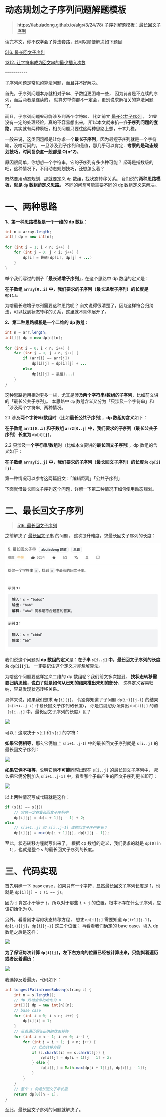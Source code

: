 

动态规划之子序列问题解题模板
======
> https://labuladong.github.io/algo/3/24/78/
> [子序列解题模板：最长回文子序列](https://mp.weixin.qq.com/s/-8RruCDEfcRt6Rpw89GC-A)


读完本文，你不仅学会了算法套路，还可以顺便解决如下题目：

[516. 最长回文子序列](https://leetcode.cn/problems/longest-palindromic-subsequence)

[1312. 让字符串成为回文串的最少插入次数](https://leetcode.cn/problems/minimum-insertion-steps-to-make-a-string-palindrome)

**-----------**

子序列问题是常见的算法问题，而且并不好解决。

首先，子序列问题本身就相对子串、子数组更困难一些，
因为前者是不连续的序列，而后两者是连续的，
就算穷举你都不一定会，更别说求解相关的算法问题了。

而且，子序列问题很可能涉及到两个字符串，
比如前文 [最长公共子序列](https://labuladong.github.io/algo/3/24/77/) ，
如果没有一定的处理经验，真的不容易想出来。
所以本文就来扒一扒**子序列问题的套路**，其实就有两种模板，相关问题只要往这两种思路上想，十拿九稳。

一般来说，这类问题都是让你求一个**最长子序列**，因为最短子序列就是一个字符嘛，没啥可问的。
一旦涉及到子序列和最值，那几乎可以肯定，**考察的是动态规划技巧，时间复杂度一般都是 O(n^2)**。

原因很简单，你想想一个字符串，它的子序列有多少种可能？
起码是指数级的吧，这种情况下，不用动态规划技巧，还想怎么着？

既然要用动态规划，那就要定义 `dp` 数组，找状态转移关系。
我们说的**两种思路模板，就是 `dp` 数组的定义思路。**
不同的问题可能需要不同的 dp 数组定义来解决。


# 一、两种思路

**1、第一种思路模板是一个一维的 dp 数组**：

```java
int n = array.length;
int[] dp = new int[n];

for (int i = 1; i < n; i++) {
    for (int j = 0; j < i; j++) {
        dp[i] = 最值(dp[i], dp[j] + ...)
    }
}
```

举个我们写过的例子「**最长递增子序列**」，在这个思路中 dp 数组的定义是：

**在子数组 `array[0..i]` 中，我们要求的子序列（最长递增子序列）的长度是 `dp[i]`**。

为啥最长递增子序列需要这种思路呢？
前文说得很清楚了，因为这样符合归纳法，可以找到状态转移的关系，这里就不具体展开了。

**2、第二种思路模板是一个二维的 dp 数组**：

```java
int n = arr.length;
int[][] dp = new dp[n][n];

for (int i = 0; i < n; i++) {
    for (int j = 0; j < n; j++) {
        if (arr[i] == arr[j]) 
            dp[i][j] = dp[i][j] + ...
        else
            dp[i][j] = 最值(...)
    }
}
```

这种思路运用相对更多一些，尤其是涉及**两个字符串/数组的子序列**，比如前文讲的「最长公共子序列」。
本思路中 `dp` 数组含义又分为「只涉及一个字符串」和「涉及两个字符串」两种情况。

2.1 涉及**两个字符串/数组**时（比如**最长公共子序列**），**dp 数组的含义**如下：

**在子数组 `arr1[0..i]` 和子数组 `arr2[0..j]` 中，我们要求的子序列（最长公共子序列）长度为 `dp[i][j]`**。

2.2 只涉及**一个字符串/数组**时（比如本文要讲的**最长回文子序列**），dp 数组的含义如下：

**在子数组 `array[i..j]` 中，我们要求的子序列（最长回文子序列）的长度为 `dp[i][j]`**。

第一种情况可以参考这两篇旧文：「编辑距离」「公共子序列」

下面就借最长回文子序列这个问题，详解一下第二种情况下如何使用动态规划。


# 二、最长回文子序列
> [516. 最长回文子序列](https://leetcode.cn/problems/longest-palindromic-subsequence/)

之前解决了 [最长回文子串](https://leetcode.cn/problems/longest-palindromic-substring/) 的问题，
这次提升难度，求最长回文子序列的长度：

![](../../pictures/最长回文子序列/title.jpg)

我们说这个问题对 **dp 数组的定义**是：**在子串 `s[i..j]` 中，最长回文子序列的长度为 `dp[i][j]`**。
一定要记住这个定义才能理解算法。

为啥这个问题要这样定义二维的 dp 数组呢？我们前文多次提到，
**找状态转移需要归纳思维，说白了就是如何从已知的结果推出未知的部分**，
这样定义容易归纳，容易发现状态转移关系。

具体来说，如果我们想求 `dp[i][j]`，
假设你知道了子问题 `dp[i+1][j-1]` 的结果（`s[i+1..j-1]` 中最长回文子序列的长度），
你是否能想办法算出 `dp[i][j]` 的值（`s[i..j]` 中，最长回文子序列的长度）呢？

![](../../pictures/最长回文子序列/1.jpg)

可以！这取决于 `s[i]` 和 `s[j]` 的字符：

**如果它俩相等**，那么它俩加上 `s[i+1..j-1]` 中的最长回文子序列就是 `s[i..j]` 的最长回文子序列：

![](../../pictures/最长回文子序列/2.jpg)

**如果它俩不相等**，说明它俩**不可能同时**出现在 `s[i..j]` 的最长回文子序列中，
那么把它俩**分别**加入 `s[i+1..j-1]` 中，看看哪个子串产生的回文子序列更长即可：

![](../../pictures/最长回文子序列/3.jpg)

以上两种情况写成代码就是这样：

```java
if (s[i] == s[j])
    // 它俩一定在最长回文子序列中
    dp[i][j] = dp[i + 1][j - 1] + 2;
else
    // s[i+1..j] 和 s[i..j-1] 谁的回文子序列更长？
    dp[i][j] = max(dp[i + 1][j], dp[i][j - 1]);
```

至此，状态转移方程就写出来了，
根据 dp 数组的定义，我们要求的就是 `dp[0][n - 1]`，也就是整个 `s` 的最长回文子序列的长度。

# 三、代码实现

首先明确一下 base case，如果只有一个字符，显然最长回文子序列长度是 1，也就是 `dp[i][j] = 1 (i == j)`。

因为 `i` 肯定小于等于 `j`，所以对于那些 `i > j` 的位置，根本不存在什么子序列，应该初始化为 0。

另外，看看刚才写的状态转移方程，
想求 `dp[i][j]` 需要知道 `dp[i+1][j-1]`，`dp[i+1][j]`，`dp[i][j-1]` 这三个位置；
再看看我们确定的 base case，填入 dp 数组之后是这样：

![](../../pictures/最长回文子序列/4.jpg)

**为了保证每次计算 `dp[i][j]`，左下右方向的位置已经被计算出来，只能斜着遍历或者反着遍历**：

![](../../pictures/最长回文子序列/5.jpg)

我选择反着遍历，代码如下：

```java
int longestPalindromeSubseq(string s) {
    int n = s.length();
    // dp 数组全部初始化为 0
    int[][] dp = new int[n][n];
    // base case
    for (int i = 0; i < n; i++) {
        dp[i][i] = 1;
    }
    // 反着遍历保证正确的状态转移
    for (int i = n - 1; i >= 0; i--) {
        for (int j = i + 1; j < n; j++) {
            // 状态转移方程
            if (s.charAt(i) == s.charAt(j)) {
                dp[i][j] = dp[i + 1][j - 1] + 2;
            } else {
                dp[i][j] = Math.max(dp[i + 1][j], dp[i][j - 1]);
            }
        }
    }
    // 整个 s 的最长回文子串长度
    return dp[0][n - 1];
}
```

至此，最长回文子序列的问题就解决了。

